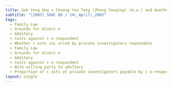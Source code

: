 ```yaml
---
title: Goh Yong Hng v Cheong Yen Teng (Zheng Yanping) (m.w.) and Another
subtitle: "[2003] SGHC 89 / 14\_April\_2003"
tags:
  - Family Law
  - Grounds for divorc e
  - Adultery
  - Costs against c o-respondent
  - Whether c osts inc urred by private investigators reasonable
  - Family Law
  - Grounds for divorc e
  - Adultery
  - Costs against c o-respondent
  - Wife willing party to adultery
  - Proportion of c osts of private investigators payable by c o-respondent
layout: single
---
```


